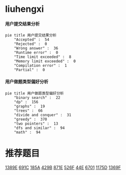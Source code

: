 # liuhengxi

<!-- tabs:start -->



#### **用户提交结果分析**

```mermaid
pie title 用户提交结果分析
    "Accepted" :  54
    "Rejected" :  0
    "Wrong answer" :  36
    "Runtime error" :  0
    "Time limit exceeded" :  8
    "Memory limit exceeded" :  0
    "Compilation error" :  1
    "Partial" :  0
```

#### **用户做题类型偏好分析**

```mermaid
pie title 用户做题类型偏好分析
    "binary search" :  22
    "dp" :  156
    "graphs" :  19
    "trees" :  66
    "divide and conquer" :  31
    "greedy" :  370
    "two pointers" :  13
    "dfs and similar" :  94
    "math" :  94
```



<!-- tabs:end -->
# 推荐题目
[1389E](https://codeforces.com/contest/1389/problem/E)
[691C](https://codeforces.com/contest/691/problem/C)
[185A](https://codeforces.com/contest/185/problem/A)
[429B](https://codeforces.com/contest/429/problem/B)
[871E](https://codeforces.com/contest/871/problem/E)
[526F](https://codeforces.com/contest/526/problem/F)
[44E](https://codeforces.com/contest/44/problem/E)
[6701](https://codeforces.com/contest/670/problem/1)
[1175D](https://codeforces.com/contest/1175/problem/D)
[1369F](https://codeforces.com/contest/1369/problem/F)
